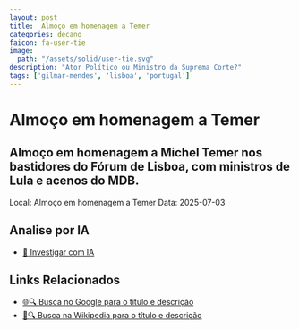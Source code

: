 ```yaml
---
layout: post
title:  Almoço em homenagem a Temer
categories: decano
faicon: fa-user-tie
image:
  path: "/assets/solid/user-tie.svg"
description: "Ator Político ou Ministro da Suprema Corte?"
tags: ['gilmar-mendes', 'lisboa', 'portugal']
---
```


# Almoço em homenagem a Temer
## Almoço em homenagem a Michel Temer nos bastidores do Fórum de Lisboa, com ministros de Lula e acenos do MDB.
Local: Almoço em homenagem a Temer
Data: 2025-07-03

## Analise por IA
- [🤖 Investigar com IA](https://www.perplexity.ai/search?q=%22Gilmar%20Mendes%22%20%2B%20Almo%C3%A7o%20em%20homenagem%20a%20Temer%20Almo%C3%A7o%20em%20homenagem%20a%20Michel%20Temer%20nos%20bastidores%20do%20F%C3%B3rum%20de%20Lisboa%2C%20com%20ministros%20de%20Lula%20e%20acenos%20do%20MDB.%20Lisboa%2C%20Portugal)

## Links Relacionados
- [🌐🔍 Busca no Google para o título e descrição](https://www.google.com/search?q=%22Gilmar%20Mendes%22%20%2B%20Almo%C3%A7o%20em%20homenagem%20a%20Temer%20Almo%C3%A7o%20em%20homenagem%20a%20Michel%20Temer%20nos%20bastidores%20do%20F%C3%B3rum%20de%20Lisboa%2C%20com%20ministros%20de%20Lula%20e%20acenos%20do%20MDB.%20Lisboa%2C%20Portugal)
- [📖🔍 Busca na Wikipedia para o título e descrição](https://pt.wikipedia.org/w/index.php?search=%22Gilmar%20Mendes%22%20%2B%20Almo%C3%A7o%20em%20homenagem%20a%20Temer%20Almo%C3%A7o%20em%20homenagem%20a%20Michel%20Temer%20nos%20bastidores%20do%20F%C3%B3rum%20de%20Lisboa%2C%20com%20ministros%20de%20Lula%20e%20acenos%20do%20MDB.%20Lisboa%2C%20Portugal)

